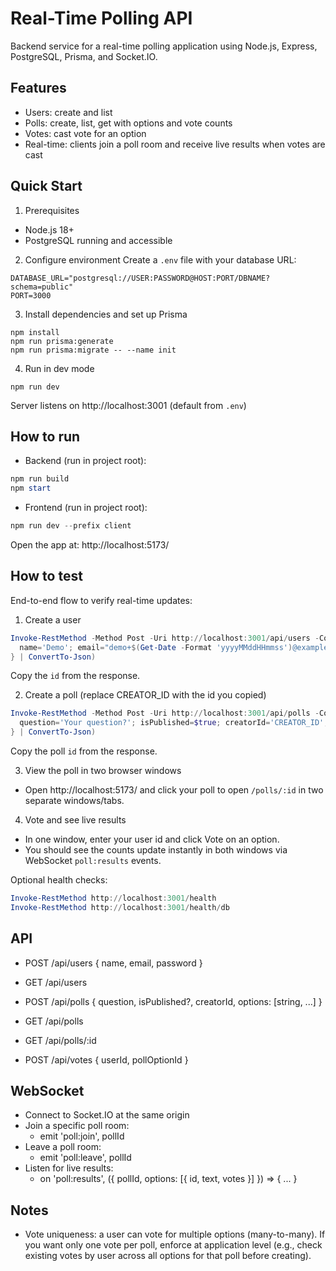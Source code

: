 # Real-Time Polling API

Backend service for a real-time polling application using Node.js, Express, PostgreSQL, Prisma, and Socket.IO.

## Features
- Users: create and list
- Polls: create, list, get with options and vote counts
- Votes: cast vote for an option
- Real-time: clients join a poll room and receive live results when votes are cast

## Quick Start

1) Prerequisites
- Node.js 18+
- PostgreSQL running and accessible

2) Configure environment
Create a `.env` file with your database URL:

```
DATABASE_URL="postgresql://USER:PASSWORD@HOST:PORT/DBNAME?schema=public"
PORT=3000
```

3) Install dependencies and set up Prisma

```
npm install
npm run prisma:generate
npm run prisma:migrate -- --name init
```

4) Run in dev mode

```
npm run dev
```

Server listens on http://localhost:3001 (default from `.env`)

## How to run

- Backend (run in project root):

```powershell
npm run build
npm start
```

- Frontend (run in project root):

```powershell
npm run dev --prefix client
```

Open the app at: http://localhost:5173/

## How to test

End-to-end flow to verify real-time updates:

1) Create a user

```powershell
Invoke-RestMethod -Method Post -Uri http://localhost:3001/api/users -ContentType 'application/json' -Body (@{
  name='Demo'; email="demo+$(Get-Date -Format 'yyyyMMddHHmmss')@example.com"; password='demopass'
} | ConvertTo-Json)
```

Copy the `id` from the response.

2) Create a poll (replace CREATOR_ID with the id you copied)

```powershell
Invoke-RestMethod -Method Post -Uri http://localhost:3001/api/polls -ContentType 'application/json' -Body (@{
  question='Your question?'; isPublished=$true; creatorId='CREATOR_ID'; options=@('Option A','Option B')
} | ConvertTo-Json)
```

Copy the poll `id` from the response.

3) View the poll in two browser windows

- Open http://localhost:5173/ and click your poll to open `/polls/:id` in two separate windows/tabs.

4) Vote and see live results

- In one window, enter your user id and click Vote on an option.
- You should see the counts update instantly in both windows via WebSocket `poll:results` events.

Optional health checks:

```powershell
Invoke-RestMethod http://localhost:3001/health
Invoke-RestMethod http://localhost:3001/health/db
```

## API

- POST /api/users { name, email, password }
- GET /api/users

- POST /api/polls { question, isPublished?, creatorId, options: [string, ...] }
- GET /api/polls
- GET /api/polls/:id

- POST /api/votes { userId, pollOptionId }

## WebSocket

- Connect to Socket.IO at the same origin
- Join a specific poll room:
  - emit 'poll:join', pollId
- Leave a poll room:
  - emit 'poll:leave', pollId
- Listen for live results:
  - on 'poll:results', ({ pollId, options: [{ id, text, votes }] }) => { ... }

## Notes
- Vote uniqueness: a user can vote for multiple options (many-to-many). If you want only one vote per poll, enforce at application level (e.g., check existing votes by user across all options for that poll before creating).